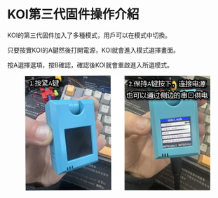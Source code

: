# KOI第三代固件操作介紹

KOI的第三代固件加入了多種模式，用戶可以在模式中切換。

只要按實KOI的A鍵然後打開電源，KOI就會進入模式選擇畫面。

按A選擇選項，按B確認，確認後KOI就會重啟進入所選模式。

<figure><img src="../../../.gitbook/assets/image.png" alt=""><figcaption></figcaption></figure>
